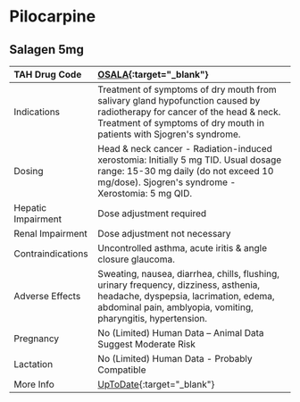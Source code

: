 # Pilocarpine

## Salagen 5mg

| TAH Drug Code      | [OSALA](https://www.tahsda.org.tw/drugs/hissearch.php?drug_code=OSALA){:target="_blank"}                                                                                                          |
|:-------------------|:--------------------------------------------------------------------------------------------------------------------------------------------------------------------------------------------------|
| Indications        | Treatment of symptoms of dry mouth from salivary gland hypofunction caused by radiotherapy for cancer of the head & neck. Treatment of symptoms of dry mouth in patients with Sjogren's syndrome. |
| Dosing             | Head & neck cancer - Radiation-induced xerostomia: Initially 5 mg TID. Usual dosage range: 15-30 mg daily (do not exceed 10 mg/dose). Sjogren's syndrome - Xerostomia: 5 mg QID.                  |
| Hepatic Impairment | Dose adjustment required                                                                                                                                                                          |
| Renal Impairment   | Dose adjustment not necessary                                                                                                                                                                     |
| Contraindications  | Uncontrolled asthma, acute iritis & angle closure glaucoma.                                                                                                                                       |
| Adverse Effects    | Sweating, nausea, diarrhea, chills, flushing, urinary frequency, dizziness, asthenia, headache, dyspepsia, lacrimation, edema, abdominal pain, amblyopia, vomiting, pharyngitis, hypertension.    |
| Pregnancy          | No (Limited) Human Data – Animal Data Suggest Moderate Risk                                                                                                                                       |
| Lactation          | No (Limited) Human Data - Probably Compatible                                                                                                                                                     |
| More Info          | [UpToDate](https://www.uptodate.com/contents/pilocarpine-drug-information){:target="_blank"}                                                                                                      |

